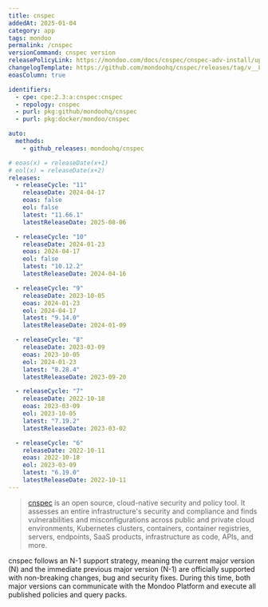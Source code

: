 ```yaml
---
title: cnspec
addedAt: 2025-01-04
category: app
tags: mondoo
permalink: /cnspec
versionCommand: cnspec version
releasePolicyLink: https://mondoo.com/docs/cnspec/cnspec-adv-install/update/
changelogTemplate: https://github.com/mondoohq/cnspec/releases/tag/v__LATEST__
eoasColumn: true

identifiers:
  - cpe: cpe:2.3:a:cnspec:cnspec
  - repology: cnspec
  - purl: pkg:github/mondoohq/cnspec
  - purl: pkg:docker/mondoo/cnspec

auto:
  methods:
    - github_releases: mondoohq/cnspec

# eoas(x) = releaseDate(x+1)
# eol(x) = releaseDate(x+2)
releases:
  - releaseCycle: "11"
    releaseDate: 2024-04-17
    eoas: false
    eol: false
    latest: "11.66.1"
    latestReleaseDate: 2025-08-06

  - releaseCycle: "10"
    releaseDate: 2024-01-23
    eoas: 2024-04-17
    eol: false
    latest: "10.12.2"
    latestReleaseDate: 2024-04-16

  - releaseCycle: "9"
    releaseDate: 2023-10-05
    eoas: 2024-01-23
    eol: 2024-04-17
    latest: "9.14.0"
    latestReleaseDate: 2024-01-09

  - releaseCycle: "8"
    releaseDate: 2023-03-09
    eoas: 2023-10-05
    eol: 2024-01-23
    latest: "8.28.4"
    latestReleaseDate: 2023-09-20

  - releaseCycle: "7"
    releaseDate: 2022-10-18
    eoas: 2023-03-09
    eol: 2023-10-05
    latest: "7.19.2"
    latestReleaseDate: 2023-03-02

  - releaseCycle: "6"
    releaseDate: 2022-10-11
    eoas: 2022-10-18
    eol: 2023-03-09
    latest: "6.19.0"
    latestReleaseDate: 2022-10-11
---
```


> [cnspec](https://mondoo.com/cnspec/) is an open source, cloud-native security and policy tool.
> It assesses an entire infrastructure's security and compliance and finds vulnerabilities and
> misconfigurations across public and private cloud environments, Kubernetes clusters, containers,
> container registries, servers, endpoints, SaaS products, infrastructure as code, APIs, and more.

cnspec follows an N-1 support strategy, meaning the current major version (N) and the immediate previous major version (N-1) are officially supported with non-breaking changes, bug and security fixes.
During this time, both major versions can communicate with the Mondoo Platform and execute all published policies and query packs.

